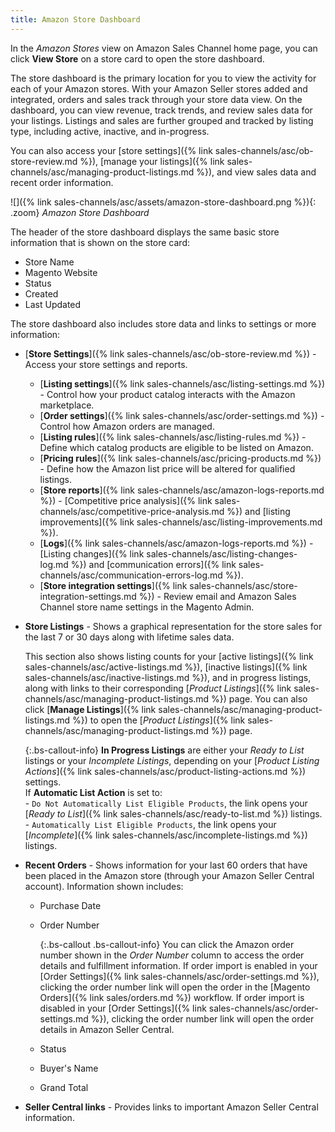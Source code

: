 ```yaml
---
title: Amazon Store Dashboard
---
```



In the _Amazon Stores_ view on Amazon Sales Channel home page, you can click **View Store** on a store card to open the store dashboard.

The store dashboard is the primary location for you to view the activity for each of your Amazon stores. With your Amazon Seller stores added and integrated, orders and sales track through your store data view. On the dashboard, you can view revenue, track trends, and review sales data for your listings. Listings and sales are further grouped and tracked by listing type, including active, inactive, and in-progress.

You can also access your [store settings]({% link sales-channels/asc/ob-store-review.md %}), [manage your listings]({% link sales-channels/asc/managing-product-listings.md %}), and view sales data and recent order information.

![]({% link sales-channels/asc/assets/amazon-store-dashboard.png %}){: .zoom}
_Amazon Store Dashboard_

The header of the store dashboard displays the same basic store information that is shown on the store card:

- Store Name
- Magento Website
- Status
- Created
- Last Updated

The store dashboard also includes store data and links to settings or more information:

- [**Store Settings**]({% link sales-channels/asc/ob-store-review.md %}) - Access your store settings and reports.

   - [**Listing settings**]({% link sales-channels/asc/listing-settings.md %}) - Control how your product catalog interacts with the Amazon marketplace.
   - [**Order settings**]({% link sales-channels/asc/order-settings.md %}) - Control how Amazon orders are managed.
   - [**Listing rules**]({% link sales-channels/asc/listing-rules.md %}) - Define which catalog products are eligible to be listed on Amazon.
   - [**Pricing rules**]({% link sales-channels/asc/pricing-products.md %}) - Define how the Amazon list price will be altered for qualified listings.
   - [**Store reports**]({% link sales-channels/asc/amazon-logs-reports.md %}) - [Competitive price analysis]({% link sales-channels/asc/competitive-price-analysis.md %}) and [listing improvements]({% link sales-channels/asc/listing-improvements.md %}).
   - [**Logs**]({% link sales-channels/asc/amazon-logs-reports.md %}) - [Listing changes]({% link sales-channels/asc/listing-changes-log.md %}) and [communication errors]({% link sales-channels/asc/communication-errors-log.md %}).
   - [**Store integration settings**]({% link sales-channels/asc/store-integration-settings.md %}) - Review email and Amazon Sales Channel store name settings in the Magento Admin.

- **Store Listings** - Shows a graphical representation for the store sales for the last 7 or 30 days along with lifetime sales data.

   This section also shows listing counts for your [active listings]({% link sales-channels/asc/active-listings.md %}), [inactive listings]({% link sales-channels/asc/inactive-listings.md %}), and in progress listings, along with links to their corresponding [_Product Listings_]({% link sales-channels/asc/managing-product-listings.md %}) page. You can also click [**Manage Listings**]({% link sales-channels/asc/managing-product-listings.md %}) to open the [_Product Listings_]({% link sales-channels/asc/managing-product-listings.md %}) page.

   {:.bs-callout-info}
   **In Progress Listings** are either your _Ready to List_ listings or your _Incomplete Listings_, depending on your [_Product Listing Actions_]({% link sales-channels/asc/product-listing-actions.md %}) settings.<br/>If **Automatic List Action** is set to:<br/>- `Do Not Automatically List Eligible Products`, the link opens your [_Ready to List_]({% link sales-channels/asc/ready-to-list.md %}) listings.<br/>- `Automatically List Eligible Products`, the link opens your [_Incomplete_]({% link sales-channels/asc/incomplete-listings.md %}) listings.

- **Recent Orders** - Shows information for your last 60 orders that have been placed in the Amazon store (through your Amazon Seller Central account). Information shown includes:

   - Purchase Date
   - Order Number

      {:.bs-callout .bs-callout-info}
      You can click the Amazon order number shown in the _Order Number_ column to access the order details and fulfillment information. If order import is enabled in your [Order Settings]({% link sales-channels/asc/order-settings.md %}), clicking the order number link will open the order in the [Magento Orders]({% link sales/orders.md %}) workflow. If order import is disabled in your [Order Settings]({% link sales-channels/asc/order-settings.md %}), clicking the order number link will open the order details in Amazon Seller Central.
   - Status
   - Buyer's Name
   - Grand Total

- **Seller Central links** - Provides links to important Amazon Seller Central information.
